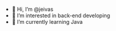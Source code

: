 - 👋 Hi, I’m @jeivas
- 👀 I’m interested in back-end developing
- 🌱 I’m currently learning Java

<!---
jeivas/jeivas is a ✨ special ✨ repository because its `README.md` (this file) appears on your GitHub profile.
You can click the Preview link to take a look at your changes.
--->
